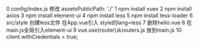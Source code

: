 0 config/index.js 修改  assetsPublicPath: './'
1 npm install vuex
2 npm install axios
3 npm install element-ui
4 npm install less
5 npm install less-loader
6 src/style 创建less文件 在App.vue引入 style的lang=less
7 删除hello.vue
8 在main.js全局引入element-ui
9 vue.use(router)从routers.js 放到main.js
10  client.withCredentials = true;

